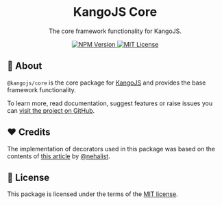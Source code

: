 <div align="center">
<h1>KangoJS Core</h1>
<p>The core framework functionality for KangoJS.</p>

<div>
  <a href="https://www.npmjs.com/package/@kangojs/core" target="_blank">
    <img src="https://img.shields.io/npm/v/@kangojs/core?style=flat-square" alt="NPM Version" />
  </a>
  <a href="https://choosealicense.com/licenses/mit/" target="_blank">
    <img src="https://img.shields.io/npm/l/@kangojs/core?style=flat-square" alt="MIT License" />
  </a>
</div>
</div>

## 🤔 About
`@kangojs/core` is the core package for [KangoJS](https://github.com/kangojs/kangojs) and provides the base framework functionality.  

To learn more, read documentation, suggest features or raise issues you can [visit the project on GitHub](https://github.com/kangojs/kangojs).

## ❤️ Credits
The implementation of decorators used in this package was based on the contents of [this article](https://nehalist.io/routing-with-typescript-decorators) by [@nehalist](https://github.com/nehalist).

## 📝 License
This package is licensed under the terms of the [MIT license](https://choosealicense.com/licenses/mit/).

